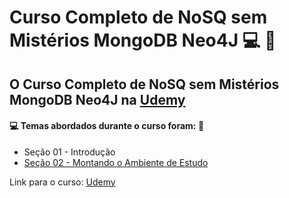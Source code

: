# Curso Completo de NoSQ sem Mistérios MongoDB Neo4J 💻 :game_die:
## O Curso Completo de NoSQ sem Mistérios MongoDB Neo4J na [Udemy](https://www.udemy.com/course/curso-banco-de-dados-nosql-mongodb-neo4j-redis/)
#### :computer: Temas abordados durante o curso foram: :rocket:
- Seção 01 - Introdução
- [Seção 02 - Montando o Ambiente de Estudo](https://github.com/romulovieira777/Curso_completo_de_NoSQ_sem_misterios_MongoDB_Neo4J/tree/main/Se%C3%A7%C3%A3o%2002%20-%20Montando%20o%20Ambiente%20de%20Estudo)


Link para o curso: [Udemy](https://www.udemy.com/course/curso-banco-de-dados-nosql-mongodb-neo4j-redis/)
